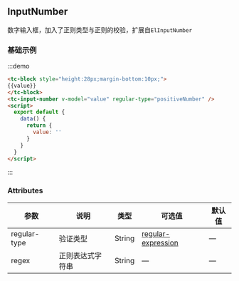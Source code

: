 
## InputNumber

数字输入框，加入了正则类型与正则的校验，扩展自`ElInputNumber`

### 基础示例
:::demo
```html
<tc-block style="height:28px;margin-bottom:10px;">
{{value}}
</tc-block>
<tc-input-number v-model="value" regular-type="positiveNumber" />
<script>
  export default {
    data() {
      return {
        value: ''
      }
    }
  }
</script>
```
:::

### Attributes

| 参数 | 说明 | 类型 | 可选值 | 默认值   |
|------  |-----|---- |----- |---- |
| regular-type | 验证类型 | String | [regular-expression](/#/vuele/zh-CN/component/regular-expression) | — |
| regex | 正则表达式字符串 | String | — | — |
